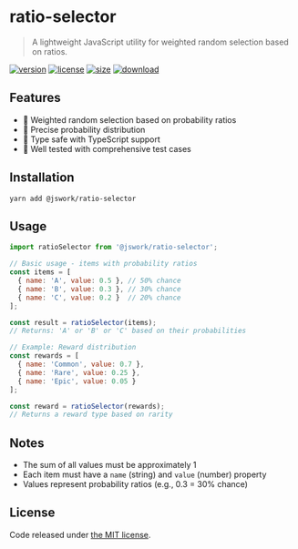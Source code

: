 # ratio-selector
> A lightweight JavaScript utility for weighted random selection based on ratios.

[![version][version-image]][version-url]
[![license][license-image]][license-url]
[![size][size-image]][size-url]
[![download][download-image]][download-url]

## Features
- 🎯 Weighted random selection based on probability ratios
- 🎲 Precise probability distribution
- 💪 Type safe with TypeScript support
- 🧪 Well tested with comprehensive test cases

## Installation
```shell
yarn add @jswork/ratio-selector
```

## Usage
```js
import ratioSelector from '@jswork/ratio-selector';

// Basic usage - items with probability ratios
const items = [
  { name: 'A', value: 0.5 }, // 50% chance
  { name: 'B', value: 0.3 }, // 30% chance
  { name: 'C', value: 0.2 }  // 20% chance
];

const result = ratioSelector(items);
// Returns: 'A' or 'B' or 'C' based on their probabilities

// Example: Reward distribution
const rewards = [
  { name: 'Common', value: 0.7 },
  { name: 'Rare', value: 0.25 },
  { name: 'Epic', value: 0.05 }
];

const reward = ratioSelector(rewards);
// Returns a reward type based on rarity
```

## Notes
- The sum of all values must be approximately 1
- Each item must have a `name` (string) and `value` (number) property
- Values represent probability ratios (e.g., 0.3 = 30% chance)

## License
Code released under [the MIT license](https://github.com/afeiship/ratio-selector/blob/master/LICENSE.txt).

[version-image]: https://img.shields.io/npm/v/@jswork/ratio-selector
[version-url]: https://npmjs.org/package/@jswork/ratio-selector

[license-image]: https://img.shields.io/npm/l/@jswork/ratio-selector
[license-url]: https://github.com/afeiship/ratio-selector/blob/master/LICENSE.txt

[size-image]: https://img.shields.io/bundlephobia/minzip/@jswork/ratio-selector
[size-url]: https://github.com/afeiship/ratio-selector/blob/master/dist/ratio-selector.min.js

[download-image]: https://img.shields.io/npm/dm/@jswork/ratio-selector
[download-url]: https://www.npmjs.com/package/@jswork/ratio-selector
